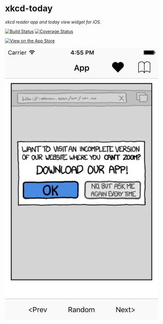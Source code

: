 # xkcd-today
*xkcd reader app and today view widget for iOS.*

[![Build Status](https://travis-ci.org/meekapps/xkcd-today.svg?branch=master)](https://travis-ci.org/meekapps/xkcd-today)
[![Coverage Status](https://coveralls.io/repos/github/meekapps/xkcd-today/badge.svg?branch=master)](https://coveralls.io/github/meekapps/xkcd-today?branch=master)

[![View on the App Store](https://linkmaker.itunes.apple.com/images/badges/en-us/badge_appstore-lrg.svg)](https://itunes.apple.com/us/app/xkcd-today/id1082226820?ls=1&mt=8)

![](/screenshots/4/main.png)
